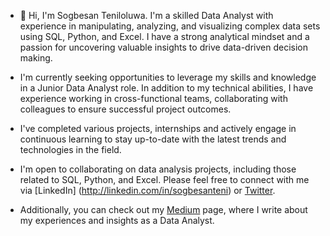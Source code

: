 - 👋 Hi, I'm Sogbesan Teniloluwa. I'm a skilled Data Analyst with experience in manipulating, analyzing, and visualizing complex data sets using SQL, Python, and Excel. I have a strong analytical mindset and a passion for uncovering valuable insights to drive data-driven decision making.

- I'm currently seeking opportunities to leverage my skills and knowledge in a Junior Data Analyst role. In addition to my technical abilities, I have experience working in cross-functional teams, collaborating with colleagues to ensure successful project outcomes.

- I've completed various projects, internships and actively engage in continuous learning to stay up-to-date with the latest trends and technologies in the field.

- I'm open to collaborating on data analysis projects, including those related to SQL, Python, and Excel. Please feel free to connect with me via [LinkedIn] (http://linkedin.com/in/sogbesanteni) or [Twitter](https://twitter.com/zezaht).

- Additionally, you can check out my [Medium](https://medium.com/@Teniloluwa_) page, where I write about my experiences and insights as a Data Analyst.
